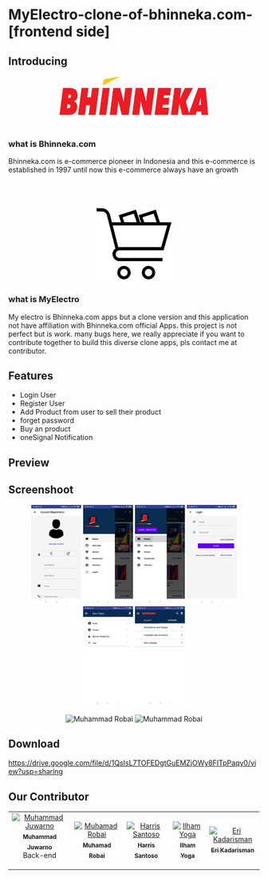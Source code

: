 # MyElectro-clone-of-bhinneka.com-[frontend side]

## Introducing
<p align='center'>
<img src="screenshoot/Bhinneka-icon.jpg" width=300 height=100 />
</p>

### what is Bhinneka.com
Bhinneka.com is e-commerce pioneer in Indonesia and this e-commerce is established in 1997 until now this e-commerce always have an growth <br><br><br><br>
<p align='center'>
<img src="screenshoot/shopping-cart.png" width=150 height=150 />
 </p>

### what is MyElectro
My electro is Bhinneka.com apps but a clone version and this application not have affiliation with Bhinneka.com official Apps.
this project is not perfect but is work. many bugs here, we really appreciate if you want to contribute together to build this diverse clone apps, pls contact me at contributor.
<br>

## Features

- Login User
- Register User
- Add Product from user to sell their product
- forget password
- Buy an product
- oneSignal Notification


## Preview



## Screenshoot
<p align='center'>
<span>
<tr>
  <td><img src="screenshoot/WhatsApp Image 2019-07-14 at 10.40.51 PM(1).jpeg" width="100px;" alt="Muhammad Juwarno"/></td>
  <td><img src="screenshoot/WhatsApp Image 2019-07-14 at 10.40.51 PM.jpeg" width="100px;" alt="Muhammad Juwarno"/></td>
</tr>
<tr>
  <td><img src="screenshoot/WhatsApp Image 2019-07-14 at 10.40.52 PM(1).jpeg" width="100px;" alt="Muhammad Juwarno"/></td>
  <td><img src="screenshoot/WhatsApp Image 2019-07-14 at 10.40.52 PM.jpeg" width="100px;" alt="Muhammad Juwarno"/></td>
</tr>
<tr>
  <td><img src="screenshoot/WhatsApp Image 2019-07-14 at 10.40.53 PM(1).jpeg" width="100px;" alt="Muhammad Juwarno"/></td>
  <td><img src="screenshoot/WhatsApp Image 2019-07-14 at 10.40.53 PM(2).jpeg" width="100px;" alt="Muhammad Juwarno"/></td>
</tr>
</span>
</p>

<p align='center'>
<span>
 <tr>
  <td><img src="https://github.com/hrs234/MyElectro-clone-bhineka-frontend/blob/master/screenshoot/Screenrecorder-2019-07-14-23-28-.gif" width="300;" height="500" alt="Muhammad Robai"/></td>
  <td><img src="https://github.com/hrs234/MyElectro-clone-bhineka-frontend/blob/master/screenshoot/Screenrecorder-2019-07-14-23-35-(2).gif" width="300;" height="500" alt="Muhammad Robai"/></td>
</tr>
</span>
</p>


## Download
https://drive.google.com/file/d/1QsIsL7TOFEDgtGuEMZjOWy8FITpPaqy0/view?usp=sharing

## Our Contributor
<table>
  <tr>
    <td align="center"><a href="https://github.com/juwar"><img src="https://avatars3.githubusercontent.com/u/50343114?s=400&v=4" width="100px;" alt="Muhammad Juwarno"/><br /><sub><b>Muhammad Juwarno</b></sub></a><br>Back-end</br><br />
    <td align="center"><a href="https://github.com/muhrobai"><img src="https://avatars1.githubusercontent.com/u/50520431?s=460&v=4" width="100px;" alt="Muhamad Robai"/><br /><sub><b>Muhamad Robai</b></sub></a><br />
     <td align="center"><a href="https://github.com/hrs234"><img src="https://avatars2.githubusercontent.com/u/50226393?s=460&v=4"  width="100px;" alt="Harris Santoso"/><br /><sub><b>Harris Santoso</b></sub></a><br />
     <td align="center"><a href="https://github.com/ilhamyoga"><img src="https://avatars3.githubusercontent.com/u/38208370?s=460&v=4" width="100px;" alt="Ilham Yoga"/><br /><sub><b>Ilham Yoga</b></sub></a><br />
     <td align="center"><a href="https://github.com/kdrsm"><img src="https://avatars0.githubusercontent.com/u/52651194?s=460&v=4" width="100px;" alt="Eri Kadarisman"/><br /><sub><b>Eri Kadarisman</b></sub></a><br />
  </tr>
</table>

